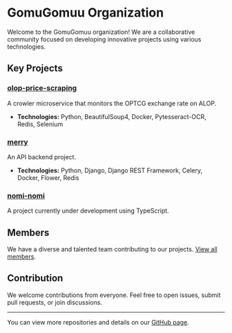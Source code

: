 

# GomuGomuu Organization

Welcome to the GomuGomuu organization! We are a collaborative community focused on developing innovative projects using various technologies.

## Key Projects

### [olop-price-scraping](https://github.com/GomuGomuu/olop-price-scraping)
A crowler microservice that monitors the OPTCG exchange rate on ALOP.
- **Technologies:** Python, BeautifulSoup4, Docker, Pytesseract-OCR, Redis, Selenium

### [merry](https://github.com/GomuGomuu/merry)
An API backend project.
- **Technologies:** Python, Django, Django REST Framework, Celery, Docker, Flower, Redis

### [nomi-nomi](https://github.com/GomuGomuu/nomi-nomi)
A project currently under development using TypeScript.

## Members

We have a diverse and talented team contributing to our projects. [View all members](https://github.com/orgs/GomuGomuu/people).

## Contribution

We welcome contributions from everyone. Feel free to open issues, submit pull requests, or join discussions.

---

You can view more repositories and details on our [GitHub page](https://github.com/GomuGomuu).
